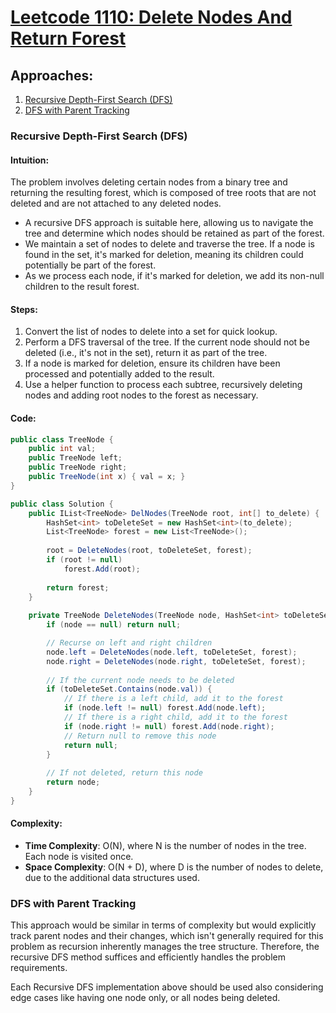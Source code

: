 # [Leetcode 1110: Delete Nodes And Return Forest](https://leetcode.com/problems/delete-nodes-and-return-forest/)

## Approaches:
1. [Recursive Depth-First Search (DFS)](#recursive-depth-first-search-dfs)
2. [DFS with Parent Tracking](#dfs-with-parent-tracking)

### Recursive Depth-First Search (DFS)

#### Intuition:
The problem involves deleting certain nodes from a binary tree and returning the resulting forest, which is composed of tree roots that are not deleted and are not attached to any deleted nodes.

- A recursive DFS approach is suitable here, allowing us to navigate the tree and determine which nodes should be retained as part of the forest.
- We maintain a set of nodes to delete and traverse the tree. If a node is found in the set, it's marked for deletion, meaning its children could potentially be part of the forest.
- As we process each node, if it's marked for deletion, we add its non-null children to the result forest.

#### Steps:
1. Convert the list of nodes to delete into a set for quick lookup.
2. Perform a DFS traversal of the tree. If the current node should not be deleted (i.e., it's not in the set), return it as part of the tree.
3. If a node is marked for deletion, ensure its children have been processed and potentially added to the result.
4. Use a helper function to process each subtree, recursively deleting nodes and adding root nodes to the forest as necessary.

#### Code:

```csharp
public class TreeNode {
    public int val;
    public TreeNode left;
    public TreeNode right;
    public TreeNode(int x) { val = x; }
}

public class Solution {
    public IList<TreeNode> DelNodes(TreeNode root, int[] to_delete) {
        HashSet<int> toDeleteSet = new HashSet<int>(to_delete);
        List<TreeNode> forest = new List<TreeNode>();
        
        root = DeleteNodes(root, toDeleteSet, forest);
        if (root != null)
            forest.Add(root);
        
        return forest;
    }
    
    private TreeNode DeleteNodes(TreeNode node, HashSet<int> toDeleteSet, List<TreeNode> forest) {
        if (node == null) return null;

        // Recurse on left and right children
        node.left = DeleteNodes(node.left, toDeleteSet, forest);
        node.right = DeleteNodes(node.right, toDeleteSet, forest);
        
        // If the current node needs to be deleted
        if (toDeleteSet.Contains(node.val)) {
            // If there is a left child, add it to the forest
            if (node.left != null) forest.Add(node.left);
            // If there is a right child, add it to the forest
            if (node.right != null) forest.Add(node.right);
            // Return null to remove this node
            return null;
        }
        
        // If not deleted, return this node
        return node;
    }
}
```

#### Complexity:
- **Time Complexity**: O(N), where N is the number of nodes in the tree. Each node is visited once.
- **Space Complexity**: O(N + D), where D is the number of nodes to delete, due to the additional data structures used.

### DFS with Parent Tracking

This approach would be similar in terms of complexity but would explicitly track parent nodes and their changes, which isn't generally required for this problem as recursion inherently manages the tree structure. Therefore, the recursive DFS method suffices and efficiently handles the problem requirements. 

Each Recursive DFS implementation above should be used also considering edge cases like having one node only, or all nodes being deleted.

